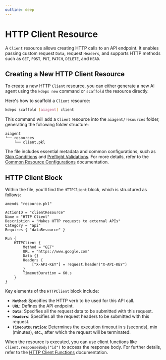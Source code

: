 ```yaml
---
outline: deep
---
```


# HTTP Client Resource

A `Client` resource allows creating HTTP calls to an API endpoint. It enables passing custom request `Data`, request
`Headers`, and supports HTTP methods such as `GET`, `POST`, `PUT`, `PATCH`, `DELETE`, and `HEAD`.

## Creating a New HTTP Client Resource

To create a new HTTP `Client` resource, you can either generate a new AI agent using the `kdeps new` command or
`scaffold` the resource directly.

Here's how to scaffold a `Client` resource:

```bash
kdeps scaffold [aiagent] client
```

This command will add a `Client` resource into the `aiagent/resources` folder, generating the following folder
structure:

```text
aiagent
└── resources
    └── client.pkl
```

The file includes essential metadata and common configurations, such as [Skip Conditions](../workflow-control/skip.md) and
[Preflight Validations](../workflow-control/validations.md). For more details, refer to the [Common Resource
Configurations](../resources.md#common-resource-configurations) documentation.

## HTTP Client Block

Within the file, you'll find the `HTTPClient` block, which is structured as follows:

```apl
amends "resource.pkl"

ActionID = "clientResource"
Name = "HTTP Client"
Description = "Makes HTTP requests to external APIs"
Category = "api"
Requires { "dataResource" }

Run {
    HTTPClient {
        Method = "GET"
        URL = "https://www.google.com"
        Data {}
        Headers {
            ["X-API-KEY"] = request.header("X-API-KEY")
        }
        TimeoutDuration = 60.s
    }
}
```

Key elements of the `HTTPClient` block include:

- **`Method`**: Specifies the HTTP verb to be used for this API call.
- **`URL`**: Defines the API endpoint.
- **`Data`**: Specifies all the request data to be submitted with this request.
- **`Headers`**: Specifies all the request headers to be submitted with this request.
- **`TimeoutDuration`**: Determines the execution timeout in s (seconds), min (minutes), etc., after which the request will be terminated.

When the resource is executed, you can use client functions like `client.responseBody("id")` to access the response
body. For further details, refer to the [HTTP Client
Functions](../functions-utilities/functions.md#http-client-resource-functions) documentation.
